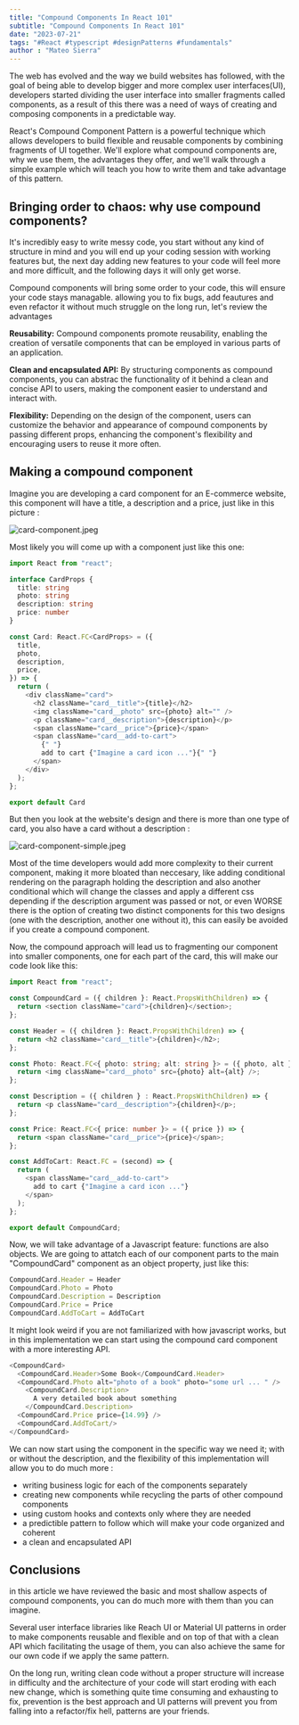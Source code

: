 ```yaml
---
title: "Compound Components In React 101"
subtitle: "Compound Components In React 101"
date: "2023-07-21"
tags: "#React #typescript #designPatterns #fundamentals"
author : "Mateo Sierra"
---
```


The web has evolved and the way we build websites has followed, with the goal of being able to develop bigger and more complex user interfaces(UI), developers started dividing the user interface into smaller fragments called  components, as a result of this there was a need of ways of creating and composing components in a predictable way.

React's Compound Component Pattern is a powerful technique which allows developers to build flexible and reusable components by combining fragments of UI together. We'll explore what compound components are, why we use them, the advantages they offer, and we'll walk through a simple example which will teach you how to write them and take advantage of this pattern.

## Bringing order to chaos: why use compound components?

It's incredibly easy to write messy code, you start without any kind of structure in mind and you will end up your coding session with working features but, the next day adding new features to your code will feel more and more difficult, and the following days it will only get worse.

Compound components will bring some order to your code, this will ensure your code stays managable. allowing you to fix bugs, add feautures and even refactor it without much struggle on the long run, let's review the advantages

**Reusability:** Compound components promote reusability, enabling the creation of versatile components that can be employed in various parts of an application.

**Clean and encapsulated API:** By structuring components as compound components, you can abstrac the functionality of it behind a clean and concise API to users, making the component easier to understand and interact with.

**Flexibility:** Depending on the design of the component, users can customize the behavior and appearance of compound components by passing different props, enhancing the component's flexibility and encouraging users to reuse it more often.


## Making a compound component

Imagine you are developing a card component for an E-commerce website, this component will have a title, a description and a price, just like in this picture : 

![card-component.jpeg](/images/articles/compound-component-pattern/card-component.jpeg)

Most likely you will come up with a component just like this one:

``` ts
import React from "react";

interface CardProps {
  title: string
  photo: string
  description: string
  price: number
}

const Card: React.FC<CardProps> = ({
  title,
  photo,
  description,
  price,
}) => {
  return (
    <div className="card">
      <h2 className="card__title">{title}</h2>
      <img className="card__photo" src={photo} alt="" />
      <p className="card__description">{description}</p>
      <span className="card__price">{price}</span>
      <span className="card__add-to-cart">
        {" "}
        add to cart {"Imagine a card icon ..."}{" "}
      </span>
    </div>
  );
};

export default Card
```

But then you look at the website's design and there is more than one type of card, you also have a card without a description : 

![card-component-simple.jpeg](/images/articles/compound-component-pattern/card-component-simple-60.jpeg)

Most of the time developers would add more complexity to their current component, making it more bloated than neccesary, like adding conditional rendering on the paragraph holding the description and also another conditional which will change the classes and apply a different css depending if the description argument was passed or not, or even WORSE there is the option of creating two distinct components for this two designs (one with the description, another one without it), this can easily be avoided if you create a compound component.

Now, the compound approach will lead us to fragmenting our component into smaller components, one for each part of the card, this will make our code look like this:

```ts 
import React from "react";

const CompoundCard = ({ children }: React.PropsWithChildren) => {
  return <section className="card">{children}</section>;
};

const Header = ({ children }: React.PropsWithChildren) => {
  return <h2 className="card__title">{children}</h2>;
};

const Photo: React.FC<{ photo: string; alt: string }> = ({ photo, alt }) => {
  return <img className="card__photo" src={photo} alt={alt} />;
};

const Description = ({ children } : React.PropsWithChildren) => {
  return <p className="card__description">{children}</p>;
};

const Price: React.FC<{ price: number }> = ({ price }) => {
  return <span className="card__price">{price}</span>;
};

const AddToCart: React.FC = (second) => {
  return (
    <span className="card__add-to-cart">
      add to cart {"Imagine a card icon ..."}
    </span>
  );
};

export default CompoundCard;
```

Now, we will take advantage of a Javascript feature: functions are also objects. We are going to attatch each of our component parts to the main "CompoundCard" component as an object property, just like this: 

```ts 
CompoundCard.Header = Header
CompoundCard.Photo = Photo
CompoundCard.Description = Description
CompoundCard.Price = Price
CompoundCard.AddToCart = AddToCart
```

It might look weird if you are not familiarized with how javascript works, but in this implementation we can start using the compound card component with a more interesting API.

```ts
<CompoundCard>
  <CompoundCard.Header>Some Book</CompoundCard.Header>
  <CompoundCard.Photo alt="photo of a book" photo="some url ... " />
    <CompoundCard.Description>
      A very detailed book about something
    </CompoundCard.Description>
  <CompoundCard.Price price={14.99} />
  <CompoundCard.AddToCart/>
</CompoundCard>
```

We can now start using the component in the specific way we need it; with or without the description, and the flexibility of this implementation will allow you to do much more : 
- writing business logic for each of the components separately
- creating new components while recycling the parts of other compound components
- using custom hooks and contexts only where they are needed
- a predictible pattern to follow which will make your code organized and coherent
- a clean and encapsulated API

## Conclusions 

in this article we have reviewed the basic and most shallow aspects of compound components, you can do much more with them than you can imagine.

Several user interface libraries like Reach UI or Material UI  patterns in order to make components reusable and flexible and on top of that with a clean API which facilitating the usage of them, you can also achieve the same for our own code if we apply the same pattern.

On the long run, writing clean code without a proper structure will increase in difficulty and the architecture of your code will start eroding with each new change, which is something quite time consuming and exhausting to fix, prevention is the best approach and UI patterns will prevent you from falling into a refactor/fix hell, patterns are your friends.


